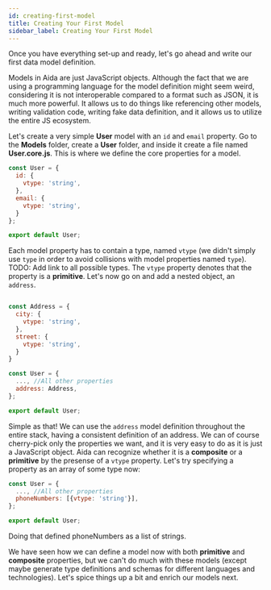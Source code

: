 ```yaml
---
id: creating-first-model
title: Creating Your First Model
sidebar_label: Creating Your First Model
---
```


Once you have everything set-up and ready, let's go ahead and write our first data model definition.

Models in Aida are just JavaScript objects. Although the fact that we are using a programming language for the model definition might seem weird, considering it is not interoperable compared to a format such as JSON, it is much more powerful. It allows us to do things like referencing other models, writing validation code, writing fake data definition, and it allows us to utilize the entire JS ecosystem.

Let's create a very simple **User** model with an `id` and `email` property. Go to the **Models** folder, create a **User** folder, and inside it create a file named **User.core.js**. This is where we define the core properties for a model. 

```javascript
const User = {
  id: {
    vtype: 'string',
  },
  email: {
    vtype: 'string',
  }
};

export default User;
```

Each model property has to contain a type, named `vtype` (we didn't simply use `type` in order to avoid collisions with model properties named `type`). TODO: Add link to all possible types. The `vtype` property denotes that the property is a **primitive**. Let's now go on and add a nested object, an `address`.


```javascript

const Address = {
  city: {
    vtype: 'string',
  },
  street: {
    vtype: 'string',
  }
}

const User = {
  ..., //All other properties
  address: Address,
};

export default User;
```

Simple as that! We can use the `address` model definition throughout the entire stack, having a consistent definition of an address. We can of course cherry-pick only the properties we want, and it is very easy to do as it is just a JavaScript object. Aida can recognize whether it is a **composite** or a **primitive** by the presense of a `vtype` property. Let's try specifying a property as an array of some type now:

```javascript
const User = {
  ..., //All other properties
  phoneNumbers: [{vtype: 'string'}],
};

export default User;
```

Doing that defined phoneNumbers as a list of strings.

We have seen how we can define a model now with both **primitive** and **composite** properties, but we can't do much with these models (except maybe generate type definitions and schemas for different languages and technologies). Let's spice things up a bit and enrich our models next.